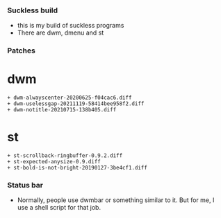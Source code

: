### Suckless build
- this is my build of suckless programs
- There are dwm, dmenu and st

### Patches
# dwm
    + dwm-alwayscenter-20200625-f04cac6.diff
    + dwm-uselessgap-20211119-58414bee958f2.diff
    + dwm-notitle-20210715-138b405.diff

# st
    + st-scrollback-ringbuffer-0.9.2.diff
    + st-expected-anysize-0.9.diff
    + st-bold-is-not-bright-20190127-3be4cf1.diff

### Status bar
- Normally, people use dwmbar or something similar to it. But for me, I use a shell script
for that job.
